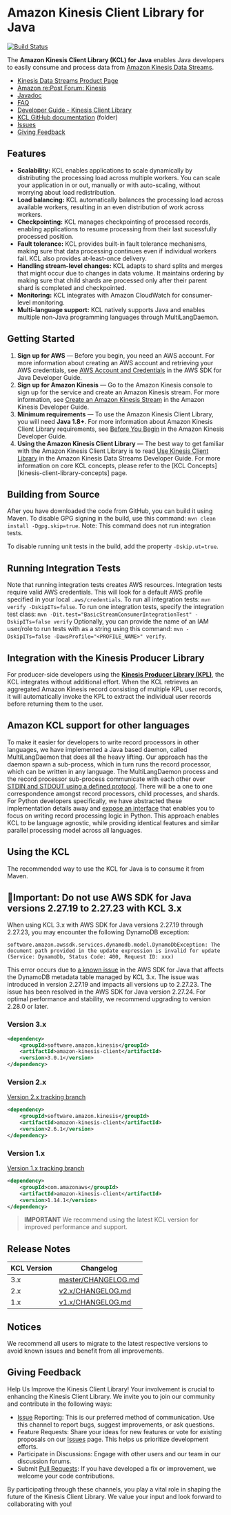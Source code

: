 # Amazon Kinesis Client Library for Java
[![Build Status](https://travis-ci.org/awslabs/amazon-kinesis-client.svg?branch=master)](https://travis-ci.org/awslabs/amazon-kinesis-client)

The **Amazon Kinesis Client Library (KCL) for Java** enables Java developers to easily consume and process data from [Amazon Kinesis Data Streams][kinesis].

* [Kinesis Data Streams Product Page][kinesis]
* [Amazon re:Post Forum: Kinesis][kinesis-forum]
* [Javadoc][kcl-javadoc]
* [FAQ](docs/FAQ.md)
* [Developer Guide - Kinesis Client Library][kcl-aws-doc]
* [KCL GitHub documentation](docs/) (folder)
* [Issues][kinesis-client-library-issues]
* [Giving Feedback][giving-feedback]

## Features

* **Scalability:** KCL enables applications to scale dynamically by distributing the processing load across multiple workers. You can scale your application in or out, manually or with auto-scaling, without worrying about load redistribution.
* **Load balancing:** KCL automatically balances the processing load across available workers, resulting in an even distribution of work across workers.
* **Checkpointing:** KCL manages checkpointing of processed records, enabling applications to resume processing from their last sucessfully processed position.
* **Fault tolerance:** KCL provides built-in fault tolerance mechanisms, making sure that data processing continues even if individual workers fail. KCL also provides at-least-once delivery.
* **Handling stream-level changes:** KCL adapts to shard splits and merges that might occur due to changes in data volume. It maintains ordering by making sure that child shards are processed only after their parent shard is completed and checkpointed.
* **Monitoring:** KCL integrates with Amazon CloudWatch for consumer-level monitoring.
* **Multi-language support:** KCL natively supports Java and enables multiple non-Java programming languages through MultiLangDaemon.

## Getting Started

1. **Sign up for AWS** &mdash; Before you begin, you need an AWS account. For more information about creating an AWS account and retrieving your AWS credentials, see [AWS Account and Credentials][docs-signup] in the AWS SDK for Java Developer Guide.
2. **Sign up for Amazon Kinesis** &mdash; Go to the Amazon Kinesis console to sign up for the service and create an Amazon Kinesis stream. For more information, see [Create an Amazon Kinesis Stream][kinesis-guide-create] in the Amazon Kinesis Developer Guide.
3. **Minimum requirements** &mdash; To use the Amazon Kinesis Client Library, you will need **Java 1.8+**. For more information about Amazon Kinesis Client Library requirements, see [Before You Begin][kinesis-guide-begin] in the Amazon Kinesis Developer Guide.
4. **Using the Amazon Kinesis Client Library** &mdash; The best way to get familiar with the Amazon Kinesis Client Library is to read [Use Kinesis Client Library][kinesis-guide-applications] in the Amazon Kinesis Data Streams Developer Guide. For more information on core KCL concepts, please refer to the [KCL Concepts][kinesis-client-library-concepts] page.

## Building from Source

After you have downloaded the code from GitHub, you can build it using Maven. To disable GPG signing in the build, use
this command: `mvn clean install -Dgpg.skip=true`.
Note: This command does not run integration tests.

To disable running unit tests in the build, add the property `-Dskip.ut=true`.

## Running Integration Tests

Note that running integration tests creates AWS resources.
Integration tests require valid AWS credentials.
This will look for a default AWS profile specified in your local `.aws/credentials`.
To run all integration tests: `mvn verify -DskipITs=false`.
To run one integration tests, specify the integration test class: `mvn -Dit.test="BasicStreamConsumerIntegrationTest" -DskipITs=false verify`
Optionally, you can provide the name of an IAM user/role to run tests with as a string using this command: `mvn -DskipITs=false -DawsProfile="<PROFILE_NAME>" verify`.

## Integration with the Kinesis Producer Library
For producer-side developers using the **[Kinesis Producer Library (KPL)][kinesis-guide-kpl]**, the KCL integrates without additional effort. When the KCL retrieves an aggregated Amazon Kinesis record consisting of multiple KPL user records, it will automatically invoke the KPL to extract the individual user records before returning them to the user.

## Amazon KCL support for other languages
To make it easier for developers to write record processors in other languages, we have implemented a Java based daemon, called MultiLangDaemon that does all the heavy lifting. Our approach has the daemon spawn a sub-process, which in turn runs the record processor, which can be written in any language. The MultiLangDaemon process and the record processor sub-process communicate with each other over [STDIN and STDOUT using a defined protocol][multi-lang-protocol]. There will be a one to one correspondence amongst record processors, child processes, and shards. For Python developers specifically, we have abstracted these implementation details away and [expose an interface][kclpy] that enables you to focus on writing record processing logic in Python. This approach enables KCL to be language agnostic, while providing identical features and similar parallel processing model across all languages.

## Using the KCL
The recommended way to use the KCL for Java is to consume it from Maven.

## 🚨Important: Do not use AWS SDK for Java versions 2.27.19 to 2.27.23 with KCL 3.x
When using KCL 3.x with AWS SDK for Java versions 2.27.19 through 2.27.23, you may encounter the following DynamoDB exception:
```
software.amazon.awssdk.services.dynamodb.model.DynamoDbException: The document path provided in the update expression is invalid for update (Service: DynamoDb, Status Code: 400, Request ID: xxx)
```
This error occurs due to [a known issue](https://github.com/aws/aws-sdk-java-v2/issues/5584) in the AWS SDK for Java that affects the DynamoDB metadata table managed by KCL 3.x. The issue was introduced in version 2.27.19 and impacts all versions up to 2.27.23. The issue has been resolved in the AWS SDK for Java version 2.27.24. For optimal performance and stability, we recommend upgrading to version 2.28.0 or later.


### Version 3.x
  ``` xml
  <dependency>
      <groupId>software.amazon.kinesis</groupId>
      <artifactId>amazon-kinesis-client</artifactId>
      <version>3.0.1</version>
  </dependency>
  ```

### Version 2.x
[Version 2.x tracking branch](https://github.com/awslabs/amazon-kinesis-client/tree/v2.x)
  ``` xml
  <dependency>
      <groupId>software.amazon.kinesis</groupId>
      <artifactId>amazon-kinesis-client</artifactId>
      <version>2.6.1</version>
  </dependency>
  ```

### Version 1.x
[Version 1.x tracking branch](https://github.com/awslabs/amazon-kinesis-client/tree/v1.x)
  ``` xml
  <dependency>
      <groupId>com.amazonaws</groupId>
      <artifactId>amazon-kinesis-client</artifactId>
      <version>1.14.1</version>
  </dependency>
  ```

> **IMPORTANT**
> We recommend using the latest KCL version for improved performance and support.

## Release Notes

| KCL Version | Changelog |
| --- | --- |
| 3.x | [master/CHANGELOG.md](CHANGELOG.md) |
| 2.x | [v2.x/CHANGELOG.md](https://github.com/awslabs/amazon-kinesis-client/blob/v2.x/CHANGELOG.md) |
| 1.x | [v1.x/CHANGELOG.md](https://github.com/awslabs/amazon-kinesis-client/blob/v1.x/CHANGELOG.md) |

## Notices

We recommend all users to migrate to the latest respective versions to avoid known issues and benefit from all improvements.

## Giving Feedback

Help Us Improve the Kinesis Client Library! Your involvement is crucial to enhancing the Kinesis Client Library. We invite you to join our community and contribute in the following ways:

* [Issue](https://github.com/awslabs/amazon-kinesis-client/issues) Reporting: This is our preferred method of communication. Use this channel to report bugs, suggest improvements, or ask questions.
* Feature Requests: Share your ideas for new features or vote for existing proposals on our [Issues](https://github.com/awslabs/amazon-kinesis-client/issues) page. This helps us prioritize development efforts.
* Participate in Discussions: Engage with other users and our team in our discussion forums.
* Submit [Pull Requests](https://github.com/awslabs/amazon-kinesis-client/pulls): If you have developed a fix or improvement, we welcome your code contributions.

By participating through these channels, you play a vital role in shaping the future of the Kinesis Client Library. We value your input and look forward to collaborating with you!

[docs-signup]: http://docs.aws.amazon.com/AWSSdkDocsJava/latest/DeveloperGuide/java-dg-setup.html
[kcl-javadoc]: https://javadoc.io/doc/software.amazon.kinesis/amazon-kinesis-client/
[kinesis]: http://aws.amazon.com/kinesis
[kinesis-client-library-issues]: https://github.com/awslabs/amazon-kinesis-client/issues
[kinesis-forum]: http://developer.amazonwebservices.com/connect/forum.jspa?forumID=169
[kinesis-guide]: http://docs.aws.amazon.com/kinesis/latest/dev/introduction.html
[kinesis-guide-begin]: http://docs.aws.amazon.com/kinesis/latest/dev/before-you-begin.html
[kinesis-guide-create]: http://docs.aws.amazon.com/kinesis/latest/dev/step-one-create-stream.html
[kinesis-guide-applications]: http://docs.aws.amazon.com/kinesis/latest/dev/kinesis-record-processor-app.html
[kinesis-guide-monitoring-with-kcl]: http://docs.aws.amazon.com//kinesis/latest/dev/monitoring-with-kcl.html
[kinesis-guide-kpl]: http://docs.aws.amazon.com//kinesis/latest/dev/developing-producers-with-kpl.html
[kinesis-guide-consumer-deaggregation]: http://docs.aws.amazon.com//kinesis/latest/dev/kinesis-kpl-consumer-deaggregation.html
[kclpy]: https://github.com/awslabs/amazon-kinesis-client-python
[multi-lang-protocol]: /amazon-kinesis-client-multilang/src/main/java/software/amazon/kinesis/multilang/package-info.java
[migration-guide]: https://docs.aws.amazon.com/streams/latest/dev/kcl-migration-from-previous-versions
[kcl-sample]: https://docs.aws.amazon.com/streams/latest/dev/kcl-example-code
[kcl-aws-doc]: https://docs.aws.amazon.com/streams/latest/dev/kcl.html
[giving-feedback]: https://github.com/awslabs/amazon-kinesis-client?tab=readme-ov-file#giving-feedback
